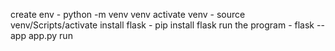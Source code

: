create env - python -m venv venv
activate venv - source venv/Scripts/activate
install flask - pip install flask
run the program - flask --app app.py run